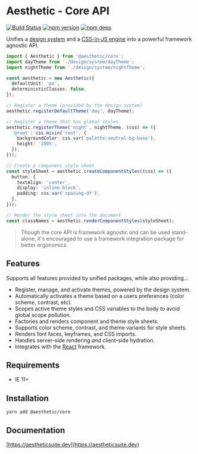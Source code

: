 # Aesthetic - Core API

[![Build Status](https://github.com/aesthetic-suite/framework/workflows/Build/badge.svg)](https://github.com/aesthetic-suite/framework/actions?query=branch%3Amaster)
[![npm version](https://badge.fury.io/js/%40aesthetic%core.svg)](https://www.npmjs.com/package/@aesthetic/core)
[![npm deps](https://david-dm.org/aesthetic-suite/framework.svg?path=packages/core)](https://www.npmjs.com/package/@aesthetic/core)

Unifies a [design system](https://www.npmjs.com/package/@aesthetic/system) and a
[CSS-in-JS engine](https://www.npmjs.com/package/@aesthetic/style) into a powerful framework
agnostic API.

```ts
import { Aesthetic } from '@aesthetic/core';
import dayTheme from './design/system/dayTheme';
import nightTheme from './design/system/nightTheme';

const aesthetic = new Aesthetic({
  defaultUnit: 'px',
  deterministicClasses: false,
});

// Register a theme (provided by the design system)
aesthetic.registerDefaultTheme('day', dayTheme);

// Register a theme that has global styles
aesthetic.registerTheme('night', nightTheme, (css) => ({
  '@root': css.mixin('root', {
    backgroundColor: css.var('palette-neutral-bg-base'),
    height: '100%',
  }),
}));

// Create a component style sheet
const styleSheet = aesthetic.createComponentStyles((css) => ({
  button: {
    textAlign: 'center',
    display: 'inline-block',
    padding: css.var('spacing-df'),
  },
}));

// Render the style sheet into the document
const classNames = aesthetic.renderComponentStyles(styleSheet);
```

> Though the core API is framework agnostic and can be used stand-alone, it's encouraged to use a
> framework integration package for better ergonomics.

## Features

Supports all features provided by unified packages, while also providing...

- Register, manage, and activate themes, powered by the design system.
- Automatically activates a theme based on a users preferences (color scheme, contrast, etc).
- Scopes active theme styles and CSS variables to the body to avoid global scope pollution.
- Factories and renders component and theme style sheets.
- Supports color scheme, contrast, and theme variants for style sheets.
- Renders font faces, keyframes, and CSS imports.
- Handles server-side rendering _and_ client-side hydration.
- Integrates with the [React](https://www.npmjs.com/package/@aesthetic/react) framework.

## Requirements

- IE 11+

## Installation

```
yarn add @aesthetic/core
```

## Documentation

[https://aestheticsuite.dev](https://aestheticsuite.dev)
